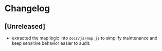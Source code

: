 # Changelog

## [Unreleased]
- extracted the map logic into `docs/js/map.js` to simplify maintenance and keep sensitive behavior easier to audit.
